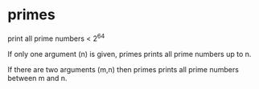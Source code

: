 # primes
print all prime numbers < 2<sup>64</sup>

If only one argument (n) is given, primes prints all prime numbers up to n.

If there are two arguments (m,n) then primes prints all prime numbers between m and n.
